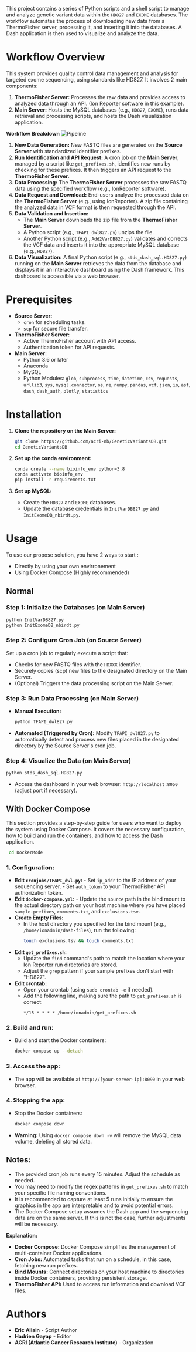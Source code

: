 This project contains a series of Python scripts and a shell script to manage and analyze genetic variant data within the `HD827` and `EXOME` databases. The workflow automates the process of downloading new data from a ThermoFisher server, processing it, and inserting it into the databases.  A Dash application is then used to visualize and analyze the data.

# Workflow Overview

This system provides quality control data management and analysis for targeted exome sequencing, using standards like HD827. It involves 2 main components:

1. **ThermoFisher Server:** Processes the raw data and provides access to analyzed data through an API. (Ion Reporter software in this example).
2. **Main Server:** Hosts the MySQL databases (e.g., `HD827`, `EXOME`), runs data retrieval and processing scripts, and hosts the Dash visualization application.

**Workflow Breakdown**
![Pipeline](Pipeline_VarDB.jpg)

1. **New Data Generation:** New FASTQ files are generated on the **Source Server** with standardized identifier prefixes.
2. **Run Identification and API Request:** A cron job on the **Main Server**, managed by a script like `get_prefixes.sh`, identifies new runs by checking for these prefixes. It then triggers an API request to the **ThermoFisher Server**.
3. **Data Processing:** The **ThermoFisher Server** processes the raw FASTQ data using the specified workflow (e.g., IonReporter software).
4. **Data Request and Download:** End-users analyze the processed data on the **ThermoFisher Server** (e.g., using IonReporter). A zip file containing the analyzed data in VCF format is then requested through the API.
5. **Data Validation and Insertion:**
   - The **Main Server** downloads the zip file from the **ThermoFisher Server**.
   - A Python script (e.g., `TFAPI_dwl827.py`) unzips the file.
   - Another Python script (e.g., `Add2VarDB827.py`) validates and corrects the VCF data and inserts it into the appropriate MySQL database (e.g., `HD827`).
6. **Data Visualization:** A final Python script (e.g., `stds_dash_sql.HD827.py`) running on the **Main Server** retrieves the data from the database and displays it in an interactive dashboard using the Dash framework. This dashboard is accessible via a web browser.

# Prerequisites

- **Source Server:**
   -  `cron` for scheduling tasks.
   -  `scp` for secure file transfer. 
- **ThermoFisher Server:**
   -  Active ThermoFisher account with API access.
   -  Authentication token for API requests.
- **Main Server:**
   - Python 3.6 or later
   - Anaconda
   - MySQL
   - Python Modules: `glob`, `subprocess`, `time`, `datetime`, `csv`, `requests`, `urllib3`, `sys`, `mysql.connector`, `os`, `re`, `numpy`, `pandas`, `vcf`, `json`, `io`, `ast`, `dash`, `dash_auth`, `plotly`, `statistics`

# Installation

1. **Clone the repository on the Main Server:**
   ```sh
   git clone https://github.com/acri-nb/GeneticVariantsDB.git
   cd GeneticVariantsDB
   ```

2. **Set up the conda environment:**
   ```sh
   conda create --name bioinfo_env python=3.8
   conda activate bioinfo_env
   pip install -r requirements.txt
   ```

3. **Set up MySQL:**
   - Create the `HD827` and `EXOME` databases.
   - Update the database credentials in `InitVarDB827.py` and `InitExomeDB_nbirdt.py`.

# Usage
To use our propose solution, you have 2 ways to start : 
- Directly by using your own envirronement
- Using Docker Compose (Highly recommended)

## Normal

### Step 1: Initialize the Databases (on Main Server)

```sh
python InitVarDB827.py
python InitExomeDB_nbirdt.py
```

### Step 2:  Configure Cron Job (on Source Server)

Set up a cron job to regularly execute a script that:
   - Checks for new FASTQ files with the `HDXXX` identifier.
   - Securely copies (scp) new files to the designated directory on the Main Server.
   - (Optional) Triggers the data processing script on the Main Server.

### Step 3: Run Data Processing (on Main Server)

   - **Manual Execution:**
     ```sh
     python TFAPI_dwl827.py  
     ```
   - **Automated (Triggered by Cron):**  Modify `TFAPI_dwl827.py` to automatically detect and process new files placed in the designated directory by the Source Server's cron job.

### Step 4: Visualize the Data (on Main Server)

   ```sh
   python stds_dash_sql.HD827.py
   ```
   - Access the dashboard in your web browser: `http://localhost:8050` (adjust port if necessary).


## With Docker Compose
This section provides a step-by-step guide for users who want to deploy the system using Docker Compose. It covers the necessary configuration, how to build and run the containers, and how to access the Dash application.

  ```sh
   cd DockerMode
  ```

### 1. **Configuration:**

   -  **Edit `cronjobs/TFAPI_dwl.py`:**
     -  Set `ip_addr` to the IP address of your sequencing server.
     -  Set `auth_token` to your ThermoFisher API authorization token. 
   -  **Edit `docker-compose.yml`:**
     - Update the `source` path in the bind mount to the actual directory path on your host machine where you have placed `sample.prefixes`, `comments.txt`, and `exclusions.tsv`.
   - **Create Empty Files:**
     - In the host directory you specified for the bind mount (e.g., `/home/ionadmin/dash-files`), run the following:
        ```sh
        touch exclusions.tsv && touch comments.txt
        ```
   - **Edit `get_prefixes.sh`:**
     -  Update the `find` command's path to match the location where your Ion Reporter run directories are stored.
     -  Adjust the `grep` pattern if your sample prefixes don't start with "HD827".
   - **Edit crontab:**
      - Open your crontab (using `sudo crontab -e` if needed).
      -  Add the following line, making sure the path to `get_prefixes.sh` is correct:
         ```
         */15 * * * * /home/ionadmin/get_prefixes.sh 
         ```

### 2. **Build and run:**
   - Build and start the Docker containers:
      ```sh
      docker compose up --detach
      ```

### 3. **Access the app:**

   - The app will be available at `http://[your-server-ip]:8090` in your web browser.

### 4. **Stopping the app:**

   - Stop the Docker containers:
      ```sh
      docker compose down
      ```
   - **Warning:**  Using `docker compose down -v` will remove the MySQL data volume, deleting all stored data.


## Notes:

- The provided cron job runs every 15 minutes. Adjust the schedule as needed. 
- You may need to modify the regex patterns in `get_prefixes.sh` to match your specific file naming conventions.
- It is recommended to capture at least 5 runs initially to ensure the graphics in the app are interpretable and to avoid potential errors. 
-  The Docker Compose setup assumes the Dash app and the sequencing data are on the same server. If this is not the case, further adjustments will be necessary. 
 
 **Explanation:**

- **Docker Compose:** Docker Compose simplifies the management of multi-container Docker applications.
- **Cron Jobs:** Automated tasks that run on a schedule, in this case, fetching new run prefixes.
- **Bind Mounts:** Connect directories on your host machine to directories inside Docker containers, providing persistent storage.
- **ThermoFisher API:** Used to access run information and download VCF files.


# Authors

- **Eric Allain** - Script Author
- **Hadrien Gayap** - Editor
- **ACRI (Atlantic Cancer Research Institute)** - Organization 
